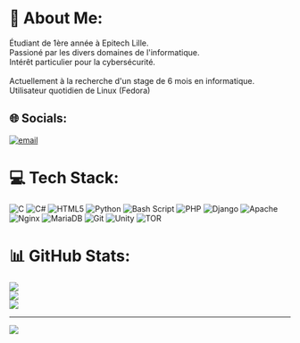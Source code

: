 # 💫 About Me:
Étudiant de 1ère année à Epitech Lille.<br>Passioné par les divers domaines de l'informatique.<br>Intérêt particulier pour la cybersécurité.<br><br>Actuellement à la recherche d'un stage de 6 mois en informatique.<br>Utilisateur quotidien de Linux (Fedora)<br>


## 🌐 Socials:
[![email](https://img.shields.io/badge/Email-D14836?logo=gmail&logoColor=white)](mailto:leandre.fouret@proton.me) 

# 💻 Tech Stack:
![C](https://img.shields.io/badge/c-%2300599C.svg?style=for-the-badge&logo=c&logoColor=white) ![C#](https://img.shields.io/badge/c%23-%23239120.svg?style=for-the-badge&logo=csharp&logoColor=white) ![HTML5](https://img.shields.io/badge/html5-%23E34F26.svg?style=for-the-badge&logo=html5&logoColor=white) ![Python](https://img.shields.io/badge/python-3670A0?style=for-the-badge&logo=python&logoColor=ffdd54) ![Bash Script](https://img.shields.io/badge/bash_script-%23121011.svg?style=for-the-badge&logo=gnu-bash&logoColor=white) ![PHP](https://img.shields.io/badge/php-%23777BB4.svg?style=for-the-badge&logo=php&logoColor=white) ![Django](https://img.shields.io/badge/django-%23092E20.svg?style=for-the-badge&logo=django&logoColor=white) ![Apache](https://img.shields.io/badge/apache-%23D42029.svg?style=for-the-badge&logo=apache&logoColor=white) ![Nginx](https://img.shields.io/badge/nginx-%23009639.svg?style=for-the-badge&logo=nginx&logoColor=white) ![MariaDB](https://img.shields.io/badge/MariaDB-003545?style=for-the-badge&logo=mariadb&logoColor=white) ![Git](https://img.shields.io/badge/git-%23F05033.svg?style=for-the-badge&logo=git&logoColor=white) ![Unity](https://img.shields.io/badge/unity-%23000000.svg?style=for-the-badge&logo=unity&logoColor=white) ![TOR](https://img.shields.io/badge/tor-%237E4798.svg?style=for-the-badge&logo=tor-project&logoColor=white)
# 📊 GitHub Stats:
![](https://github-readme-stats.vercel.app/api?username=Leandre-Fouret&theme=dark&hide_border=false&include_all_commits=false&count_private=false)<br/>
![](https://github-readme-streak-stats.herokuapp.com/?user=Leandre-Fouret&theme=dark&hide_border=false)<br/>
![](https://github-readme-stats.vercel.app/api/top-langs/?username=Leandre-Fouret&theme=dark&hide_border=false&include_all_commits=false&count_private=false&layout=compact)

---
[![](https://visitcount.itsvg.in/api?id=Leandre-Fouret&icon=0&color=0)](https://visitcount.itsvg.in)

<!-- Proudly created with GPRM ( https://gprm.itsvg.in ) -->
